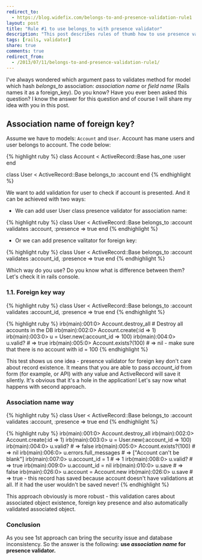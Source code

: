 ```yaml
---
redirect_to:
  - https://blog.widefix.com/belongs-to-and-presence-validation-rule1
layout: post
title: "Rule #1 to use belongs_to with presence validator"
description: "This post describes rules of thumb how to use presence validator for belongs_to association in Rails. Do you know what pass to validates (or validate_presence_of) method for belongs_to association? You will figure out it in this post."
tags: [rails, validator]
share: true
comments: true
redirect_from:
  - /2013/07/11/belongs-to-and-presence-validation-rule1/
---
```



I've always wondered which argument pass to validates method for model which hash *belongs_to* association: *association name* or *field name* (Rails names it as a foreign_key). Do you know? Have you ever been asked this question? I know the answer for this question and of course I will share my idea with you in this post.

## Association name of foreign key?

Assume we have to models: `Account` and `User`. Account has mane users and user belongs to account. The code below:

{% highlight ruby %}
class Account < ActiveRecord::Base
  has_one :user
end

class User < ActiveRecord::Base
  belongs_to :account
end
{% endhighlight %}

We want to add validation for user to check if account is presented. And it can be achieved with two ways:

* We can add user User class presence validator for association name:

{% highlight ruby %}
class User < ActiveRecord::Base
  belongs_to :account
  validates :account, :presence => true
end
{% endhighlight %}

* Or we can add presence valitator for foreign key:

{% highlight ruby %}
class User < ActiveRecord::Base
  belongs_to :account
  validates :account_id, :presence => true
end
{% endhighlight %}

Which way do you use? Do you know what is difference between them? Let's check it in rails console.

### 1.1. Foreign key way

{% highlight ruby %}
class User < ActiveRecord::Base
  belongs_to :account
  validates :account_id, :presence => true
end
{% endhighlight %}

{% highlight ruby %}
irb(main):001:0> Account.destroy_all # Destroy all accounts in the DB
irb(main):002:0> Account.create(:id => 1)
irb(main):003:0> u = User.new(:account_id => 100)
irb(main):004:0> u.valid? # => true
irb(main):005:0> Account.exists?(100) # => nil - make sure that there is no account with id = 100
{% endhighlight %}

This test shows us one idea - presence validator for foreign key don't care about record existence. It means that you are able to pass *account_id* from form (for example, or API) with any value and ActiveRecord will save it silently. It's obvious that it's a hole in the application! Let's say now what happens with second approach.

### Association name way

{% highlight ruby %}
class User < ActiveRecord::Base
  belongs_to :account
  validates :account, :presence => true
end
{% endhighlight %}

{% highlight ruby %}
irb(main):001:0> Account.destroy_all
irb(main):002:0> Account.create(:id => 1)
irb(main):003:0> u = User.new(:account_id => 100)
irb(main):004:0> u.valid? # => false
irb(main):005:0> Account.exists?(100) # => nil
irb(main):006:0> u.errors.full_messages # => ["Account can't be blank"]
irb(main):007:0> u.account_id = 1 # => 1
irb(main):008:0> u.valid? # => true
irb(main):009:0> u.account_id = nil
irb(main):010:0> u.save # => false
irb(main):026:0> u.account = Account.new
irb(main):026:0> u.save # => true - this record has saved because account doesn't have validations at all. If it had the user wouldn't be saved never!
{% endhighlight %}

This approach obviously is more robust - this validation cares about associated object existence, foreign key presence and also automatically validated associated object.

### Conclusion

As you see 1st approach can bring the security issue and database inconsistency. So the answer is the following: **use *association name* for presence validator.**
